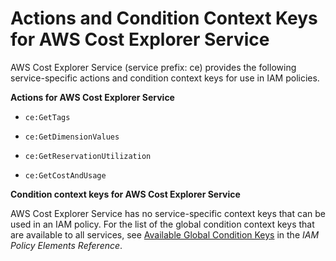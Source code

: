 # Actions and Condition Context Keys for AWS Cost Explorer Service<a name="list_ce"></a>

AWS Cost Explorer Service \(service prefix: ce\) provides the following service\-specific actions and condition context keys for use in IAM policies\.

**Actions for AWS Cost Explorer Service**

+ `ce:GetTags`

+ `ce:GetDimensionValues`

+ `ce:GetReservationUtilization`

+ `ce:GetCostAndUsage`

**Condition context keys for AWS Cost Explorer Service**

AWS Cost Explorer Service has no service\-specific context keys that can be used in an IAM policy\. For the list of the global condition context keys that are available to all services, see [Available Global Condition Keys](reference_policies_condition-keys.md#AvailableKeys) in the *IAM Policy Elements Reference*\.